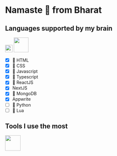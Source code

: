 # Namaste 🙏 from Bharat

## Languages supported by my brain

<img src="https://cdn.jsdelivr.net/gh/devicons/devicon@latest/icons/html5/html5-original-wordmark.svg" height="24"/>

<img src="https://cdn.jsdelivr.net/gh/devicons/devicon@latest/icons/css3/css3-original-wordmark.svg" height="48"/>

- [x]  HTML
- [x]  CSS
- [x]  Javascript
- [x] 󰛦 Typescript
- [x] 󰜈 ReactJS
- [x] NextJS
- [x]  MongoDB
- [x] Appwrite
- [ ]  Python
- [ ]  Lua

## Tools I use the most

<!-- ![Neovim](https://raw.githubusercontent.com/neovim/neovim.github.io/master/logos/neovim-logo-300x87.png) -->
<img src="https://raw.githubusercontent.com/neovim/neovim.github.io/master/logos/neovim-logo-300x87.png" height="50"/>
